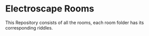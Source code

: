 # Electroscape Rooms

This Repository consists of all the rooms, each room folder has its corresponding riddles.

